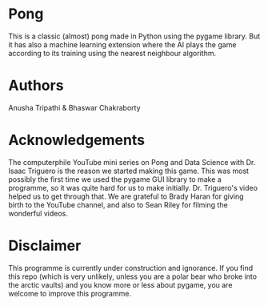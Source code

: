 # Pong
This is a classic (almost) pong made in Python using the pygame library. But it has also a machine learning extension where the AI plays the game according to its training using the nearest neighbour algorithm.
# Authors
Anusha Tripathi & Bhaswar Chakraborty
# Acknowledgements
The computerphile YouTube mini series on Pong and Data Science with Dr. Isaac Triguero is the reason we started making this game. This was most possibly the first time we used the pygame GUI library to make a programme, so it was quite hard for us to make initially. Dr. Triguero's video helped us to get through that. We are grateful to Brady Haran for giving birth to the YouTube channel, and also to Sean Riley for filming the wonderful videos.
# Disclaimer
This programme is currently under construction and ignorance.
If you find this repo (which is very unlikely, unless you are a polar bear who broke into the arctic vaults) and you know more or less about pygame, you are welcome to improve this programme.
